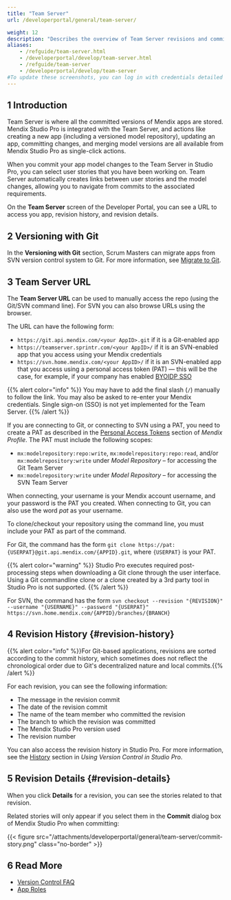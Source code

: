 ```yaml
---
title: "Team Server"
url: /developerportal/general/team-server/

weight: 12
description: "Describes the overview of Team Server revisions and commits."
aliases:
    - /refguide/team-server.html
    - /developerportal/develop/team-server.html
    - /refguide/team-server
    - /developerportal/develop/team-server
#To update these screenshots, you can log in with credentials detailed in How to Update Screenshots Using Team Apps.
---
```


## 1 Introduction

Team Server is where all the committed versions of Mendix apps are stored. Mendix Studio Pro is integrated with the Team Server, and actions like creating a new app (including a versioned model repository), updating an app, committing changes, and merging model versions are all available from Mendix Studio Pro as single-click actions.

When you commit your app model changes to the Team Server in Studio Pro, you can select user stories that you have been working on. Team Server automatically creates links between user stories and the model changes, allowing you to navigate from commits to the associated requirements. 

On the **Team Server** screen of the Developer Portal, you can see a URL to access you app, revision history, and revision details.

## 2 Versioning with Git

In the **Versioning with Git** section, Scrum Masters can migrate apps from SVN version control system to Git. For more information, see [Migrate to Git](/developerportal/general/migrate-to-git/). 

## 3 Team Server URL

The **Team Server URL** can be used to manually access the repo (using the Git/SVN command line). For SVN you can also browse URLs using the browser. 

The URL can have the following form:

* `https://git.api.mendix.com/<your AppID>.git` if it is a Git-enabled app
* `https://teamserver.sprintr.com/<your AppID>/` if it is an SVN-enabled app that you access using your Mendix credentials
* `https://svn.home.mendix.com/<your AppID>/` if it is an SVN-enabled app that you access using a personal access token (PAT) — this will be the case, for example, if your company has enabled [BYOIDP SSO](/control-center/security/set-up-sso-byoidp/)

{{% alert color="info" %}}
You may have to add the final slash (`/`) manually to follow the link. You may also be asked to re-enter your Mendix credentials. Single sign-on (SSO) is not yet implemented for the Team Server. 
{{% /alert %}}

If you are connecting to Git, or connecting to SVN using a PAT, you need to create a PAT as described in the [Personal Access Tokens](/community-tools/mendix-profile/user-settings/#pat) section of *Mendix Profile*. The PAT must include the following scopes:

* `mx:modelrepository:repo:write`, `mx:modelrepository:repo:read`, and/or `mx:modelrepository:write` under *Model Repository* – for accessing the Git Team Server
* `mx:modelrepository:write` under *Model Repository* – for accessing the SVN Team Server

When connecting, your username is your Mendix account username, and your password is the PAT you created. When connecting to Git, you can also use the word *pat* as your username.

To clone/checkout your repository using the command line, you must include your PAT as part of the command.

For Git, the command has the form `git clone https://pat:{USERPAT}@git.api.mendix.com/{APPID}.git`, where `{USERPAT}` is your PAT.

{{% alert color="warning" %}}
Studio Pro executes required post-processing steps when downloading a Git clone through the user interface. Using a Git commandline clone or a clone created by a 3rd party tool in Studio Pro is not supported.
{{% /alert %}}

For SVN, the command has the form `svn checkout --revision "{REVISION}" --username "{USERNAME}" --password "{USERPAT}" https://svn.home.mendix.com/{APPID}/branches/{BRANCH}`

## 4 Revision History {#revision-history}

{{% alert color="info" %}}For Git-based applications, revisions are sorted according to the commit history, which sometimes does not reflect the chronological order due to Git's decentralized nature and local commits.{{% /alert %}}

For each revision, you can see the following information:

* The message in the revision commit
* The date of the revision commit
* The name of the team member who committed the revision
* The branch to which the revision was committed
* The Mendix Studio Pro version used
* The revision number

You can also access the revision history in Studio Pro. For more information, see the [History](/refguide/using-version-control-in-studio-pro/#history) section in *Using Version Control in Studio Pro*.

## 5 Revision Details {#revision-details}

When you click **Details** for a revision, you can see the stories related to that revision.

Related stories will only appear if you select them in the **Commit** dialog box of Mendix Studio Pro when committing:

{{< figure src="/attachments/developerportal/general/team-server/commit-story.png" class="no-border" >}}

## 6 Read More

* [Version Control FAQ](/refguide/version-control-faq/)
* [App Roles](/developerportal/general/app-roles/)
